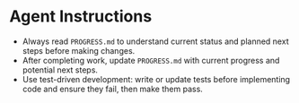 # Agent Instructions

- Always read `PROGRESS.md` to understand current status and planned next steps before making changes.
- After completing work, update `PROGRESS.md` with current progress and potential next steps.
- Use test-driven development: write or update tests before implementing code and ensure they fail, then make them pass.

